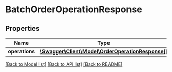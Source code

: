 # BatchOrderOperationResponse

## Properties
Name | Type | Description | Notes
------------ | ------------- | ------------- | -------------
**operations** | [**\Swagger\Client\Model\OrderOperationResponse[]**](OrderOperationResponse.md) |  | 

[[Back to Model list]](../README.md#documentation-for-models) [[Back to API list]](../README.md#documentation-for-api-endpoints) [[Back to README]](../README.md)



